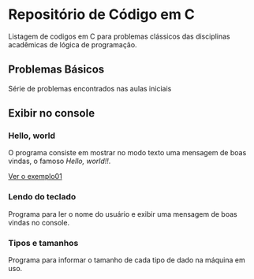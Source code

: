 # Repositório de Código em C

Listagem de  codigos em C para problemas clássicos das disciplinas acadêmicas de lógica de programação.

## Problemas Básicos

Série de  problemas encontrados nas aulas iniciais



## Exibir no console

### Hello, world

O programa consiste em mostrar no modo texto uma mensagem de boas vindas, o famoso   *Hello, world!!*.

[Ver o exemplo01](https://github.com/Emeplus/codigosC/blob/master/src/hello.c)

### Lendo do teclado

Programa para ler o nome do usuário e exibir uma mensagem de boas vindas no console.

### Tipos e tamanhos

Programa para informar o tamanho de cada tipo de dado na máquina em uso.

